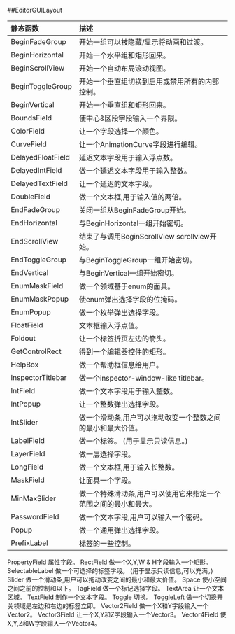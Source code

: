 ##EditorGUILayout




|静态函数|描述|
|:--|:--|
|BeginFadeGroup|开始一组可以被隐藏/显示将动画和过渡。|
|BeginHorizontal|开始一个水平组和矩形回来。|
|BeginScrollView|开始一个自动布局滚动视图。|
|BeginToggleGroup|开始一个垂直组切换到启用或禁用所有的内部控制。|
|BeginVertical|	开始一个垂直组和矩形回来。|
|BoundsField|使中心&区段字段输入一个界限。|
|ColorField|让一个字段选择一个颜色。|
|CurveField|让一个AnimationCurve字段进行编辑。|
|DelayedFloatField|延迟文本字段用于输入浮点数。|
|DelayedIntField|做一个延迟文本字段用于输入整数。|
|DelayedTextField|让一个延迟的文本字段。|
|DoubleField|做一个文本框,用于输入值的两倍。|
|EndFadeGroup|关闭一组从BeginFadeGroup开始。|
|EndHorizontal|与BeginHorizontal一组开始密切。|
|EndScrollView|结束了与调用BeginScrollView scrollview开始。|
|EndToggleGroup|与BeginToggleGroup一组开始密切。|
|EndVertical|与BeginVertical一组开始密切。|
|EnumMaskField|做一个领域基于enum的面具。|
|EnumMaskPopup|使enum弹出选择字段的位掩码。|
|EnumPopup|做一个枚举弹出选择字段。|
|FloatField|文本框输入浮点值。|
|Foldout|让一个标签折页左边的箭头。|
|GetControlRect|得到一个编辑器控件的矩形。|
|HelpBox|做一个帮助框信息给用户。|
|InspectorTitlebar|做一个inspector-window-like titlebar。|
|IntField|做一个文本字段用于输入整数。|
|IntPopup|让一个整数弹出选择字段。|
|IntSlider|做一个滑动条,用户可以拖动改变一个整数之间的最小和最大价值。|
|LabelField|做一个标签。 (用于显示只读信息。)|
|LayerField|做一层选择字段。|
|LongField|做一个文本框,用于输入长整数。|
|MaskField|让面具一个字段。|
|MinMaxSlider|做一个特殊滑动条,用户可以使用它来指定一个范围之间的最小和最大。|
|PasswordField|做一个文本字段,用户可以输入一个密码。|
|Popup|做一个通用弹出选择字段。|
|PrefixLabel|标签的一些控制。|
PropertyField	属性字段。
RectField	做一个X,Y,W & H字段输入一个矩形。
SelectableLabel	做一个可选择的标签字段。 (用于显示只读信息,可以充满。)
Slider	做一个滑动条,用户可以拖动改变之间的最小和最大价值。
Space	使小空间之间之前的控制和以下。
TagField	做一个标记选择字段。
TextArea	让一个文本区域。
TextField	制作一个文本字段。
Toggle	切换。
ToggleLeft	做一个切换开关领域是左边和右边的标签立即。
Vector2Field	做一个X和Y字段输入一个Vector2。
Vector3Field	让一个X,Y和Z字段输入一个Vector3。
Vector4Field	使X,Y,Z和W字段输入一个Vector4。